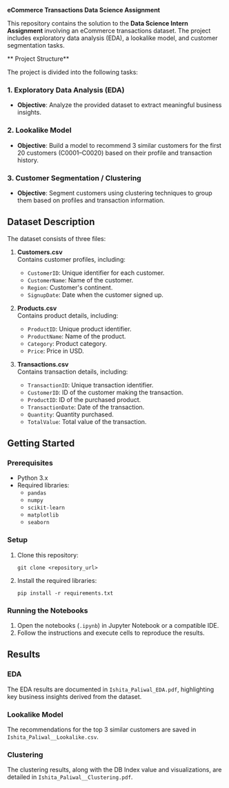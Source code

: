 **eCommerce Transactions Data Science Assignment**

This repository contains the solution to the **Data Science Intern Assignment** involving an eCommerce transactions dataset. The project includes exploratory data analysis (EDA), a lookalike model, and customer segmentation tasks.

** Project Structure**

The project is divided into the following tasks:

### 1. **Exploratory Data Analysis (EDA)**
- **Objective**: Analyze the provided dataset to extract meaningful business insights.

### 2. **Lookalike Model**
- **Objective**: Build a model to recommend 3 similar customers for the first 20 customers (C0001–C0020) based on their profile and transaction history.

### 3. **Customer Segmentation / Clustering**
- **Objective**: Segment customers using clustering techniques to group them based on profiles and transaction information.

## Dataset Description

The dataset consists of three files:
1. **Customers.csv**  
   Contains customer profiles, including:
   - `CustomerID`: Unique identifier for each customer.
   - `CustomerName`: Name of the customer.
   - `Region`: Customer's continent.
   - `SignupDate`: Date when the customer signed up.

2. **Products.csv**  
   Contains product details, including:
   - `ProductID`: Unique product identifier.
   - `ProductName`: Name of the product.
   - `Category`: Product category.
   - `Price`: Price in USD.

3. **Transactions.csv**  
   Contains transaction details, including:
   - `TransactionID`: Unique transaction identifier.
   - `CustomerID`: ID of the customer making the transaction.
   - `ProductID`: ID of the purchased product.
   - `TransactionDate`: Date of the transaction.
   - `Quantity`: Quantity purchased.
   - `TotalValue`: Total value of the transaction.


## Getting Started

### Prerequisites
- Python 3.x
- Required libraries:
  - `pandas`
  - `numpy`
  - `scikit-learn`
  - `matplotlib`
  - `seaborn`

### Setup
1. Clone this repository:
   ```
   git clone <repository_url>
   ```
2. Install the required libraries:
   ```
   pip install -r requirements.txt
   ```

### Running the Notebooks
1. Open the notebooks (`.ipynb`) in Jupyter Notebook or a compatible IDE.
2. Follow the instructions and execute cells to reproduce the results.


## Results

### EDA
The EDA results are documented in `Ishita_Paliwal_EDA.pdf`, highlighting key business insights derived from the dataset.

### Lookalike Model
The recommendations for the top 3 similar customers are saved in `Ishita_Paliwal__Lookalike.csv`.

### Clustering
The clustering results, along with the DB Index value and visualizations, are detailed in `Ishita_Paliwal__Clustering.pdf`.



